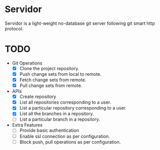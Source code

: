 # **Servidor**

Servidor is a light-weight no-database git server following git smart http protocol.


# TODO
- Git Operations
  - [x] Clone the project repository.
  - [x] Push change sets from local to remote.
  - [x] Fetch change sets from remote.
  - [x] Pull change sets from remote.
- APIs
  - [x] Create repository
  - [x] List all repositories corresponding to a user.
  - [x] List a particular repository corresponding to a user.
  - [x] List all the branches in a repository.
  - [ ] List a particular branch in a repository.
- Extra Features
  - [ ] Provide basic authentication
  - [ ] Enable ssl connection as per configuration.
  - [ ] Block push, pull operations as per configuration.
